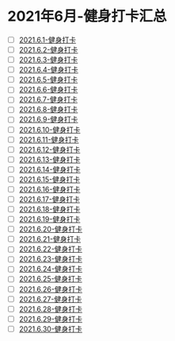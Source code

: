 # 2021年6月-健身打卡汇总
 - [ ] [2021.6.1-健身打卡](/workout/2021y-workout/2021y-6m-workout/2021.6.1workout.md)
 - [ ] [2021.6.2-健身打卡](/workout/2021y-workout/2021y-6m-workout/2021.6.2workout.md)
 - [ ] [2021.6.3-健身打卡](/workout/2021y-workout/2021y-6m-workout/2021.6.3workout.md)
 - [ ] [2021.6.4-健身打卡](/workout/2021y-workout/2021y-6m-workout/2021.6.4workout.md)
 - [ ] [2021.6.5-健身打卡](/workout/2021y-workout/2021y-6m-workout/2021.6.5workout.md)
 - [ ] [2021.6.6-健身打卡](/workout/2021y-workout/2021y-6m-workout/2021.6.6workout.md)
 - [ ] [2021.6.7-健身打卡](/workout/2021y-workout/2021y-6m-workout/2021.6.7workout.md)
 - [ ] [2021.6.8-健身打卡](/workout/2021y-workout/2021y-6m-workout/2021.6.8workout.md)
 - [ ] [2021.6.9-健身打卡](/workout/2021y-workout/2021y-6m-workout/2021.6.9workout.md)
 - [ ] [2021.6.10-健身打卡](/workout/2021y-workout/2021y-6m-workout/2021.6.10workout.md)
 - [ ] [2021.6.11-健身打卡](/workout/2021y-workout/2021y-6m-workout/2021.6.11workout.md)
 - [ ] [2021.6.12-健身打卡](/workout/2021y-workout/2021y-6m-workout/2021.6.12workout.md)
 - [ ] [2021.6.13-健身打卡](/workout/2021y-workout/2021y-6m-workout/2021.6.13workout.md)
 - [ ] [2021.6.14-健身打卡](/workout/2021y-workout/2021y-6m-workout/2021.6.14workout.md)
 - [ ] [2021.6.15-健身打卡](/workout/2021y-workout/2021y-6m-workout/2021.6.15workout.md)
 - [ ] [2021.6.16-健身打卡](/workout/2021y-workout/2021y-6m-workout/2021.6.16workout.md)
 - [ ] [2021.6.17-健身打卡](/workout/2021y-workout/2021y-6m-workout/2021.6.17workout.md)
 - [ ] [2021.6.18-健身打卡](/workout/2021y-workout/2021y-6m-workout/2021.6.18workout.md)
 - [ ] [2021.6.19-健身打卡](/workout/2021y-workout/2021y-6m-workout/2021.6.19workout.md)
 - [ ] [2021.6.20-健身打卡](/workout/2021y-workout/2021y-6m-workout/2021.6.20workout.md)
 - [ ] [2021.6.21-健身打卡](/workout/2021y-workout/2021y-6m-workout/2021.6.21workout.md)
 - [ ] [2021.6.22-健身打卡](/workout/2021y-workout/2021y-6m-workout/2021.6.22workout.md)
 - [ ] [2021.6.23-健身打卡](/workout/2021y-workout/2021y-6m-workout/2021.6.23workout.md)
 - [ ] [2021.6.24-健身打卡](/workout/2021y-workout/2021y-6m-workout/2021.6.24workout.md)
 - [ ] [2021.6.25-健身打卡](/workout/2021y-workout/2021y-6m-workout/2021.6.25workout.md)
 - [ ] [2021.6.26-健身打卡](/workout/2021y-workout/2021y-6m-workout/2021.6.26workout.md)
 - [ ] [2021.6.27-健身打卡](/workout/2021y-workout/2021y-6m-workout/2021.6.27workout.md)
 - [ ] [2021.6.28-健身打卡](/workout/2021y-workout/2021y-6m-workout/2021.6.28workout.md)
 - [ ] [2021.6.29-健身打卡](/workout/2021y-workout/2021y-6m-workout/2021.6.29workout.md)
 - [ ] [2021.6.30-健身打卡](/workout/2021y-workout/2021y-6m-workout/2021.6.30workout.md)
